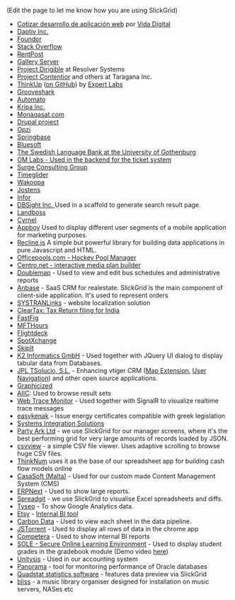 (Edit the page to let me know how you are using SlickGrid)

<ul>
<li><a href="http://vidadigital.com.mx/es/servicio/fabrica/software/cotizar/desarrollo/aplicacion/web/" target="_blank">Cotizar desarrollo de aplicación web</a> por <a href="http://vidadigital.com.mx" target="_blank">Vida Digital</a></li>
<li><a href="http://www.daptiv.com" target="_blank">Daptiv Inc.</a></li>

<li><a href="http://www.foundor.com" target="_blank">Foundor</a></li>
<li><a href="http://odata.stackexchange.com" target="_blank">Stack Overflow</a></li>
<li><a href="http://rentpost.com" target="_blank">RentPost</a></li>
<li><a href="http://www.galleryserverpro.com" target="_blank">Gallery Server</a></li>
<li><a href="http://projectdirigible.com/">Project Dirigible</a> at Resolver Systems</li>
<li><a href="http://contentior.com/">Project Contentior</a> and others at Taragana Inc.</li>
<li><a href="http://thinkupapp.com/">ThinkUp</a> (<a href="http://github.com/ginatrapani/thinkup">on GitHub</a>) by <a href="http://expertlabs.org/">Expert Labs</a></li>
<li><a href="http://listen.grooveshark.com" target="_blank">Grooveshark</a></li>
<li><a href="http://automa.to" target="_blank">Automato</a></li>
<li><a href="http://www.kripa.com" target="_blank">Kripa Inc.</a></li>
<li><a href="http://www.monaqasat.com" target="_blank">Monaqasat.com</a></li>
<li><a href="http://drupal.org/project/slickgrid" target="_blank">Drupal project</a></li>
<li><a href="http://www.opzi.com" target="_blank">Opzi</a></li>
<li><a href="http://www.springbase.com" target="_blank">Springbase</a></li>
<li><a href="http://www.bluesoft.com.br" target="_blank">Bluesoft</a></li>
<li><a href="http://spraakbanken.gu.se/korp/" target="_blank">The Swedish Language Bank at the University of Gothenburg</a>
<li><a href="http://www.om-manager.com" target="_blank">OM Labs - Used in the backend for the ticket system</a></li>
<li><a href="http://www.surgeforward.com/" target="_blank">Surge Consulting Group</a></li>
<li><a href="http://www.timeglider.com/" target="_blank">Timeglider</a></li>
<li><a href="http://www.wakoopa.com/" target="_blank">Wakoopa</a></li>
<li><a href="http://www.jostens.com/" target="_blank">Jostens</a></li>
<li><a href="http://www.infor.com/" target="_blank">Infor</a></li>
<li><a href="http://www.dbsight.net" target="_blank">DBSight Inc. </a> Used in a scaffold to generate search result page.</li>
<li><a href="http://www.landboss.com" target="_blank">Landboss</a></li>
<li><a href="http://www.cyrnel.com" target="_blank">Cyrnel</a></li>
<li><a href="https://www.appboy.com" target="_blank">Appboy</a> Used to display different user segments of a mobile application for marketing purposes.</li>
<li><a href="http://reclinejs.com/" target="_blank">Recline.js</a> A simple but powerful library for building data applications in pure Javascript and HTML.</li>
<li><a href="http://www.officepools.com" target="_blank">Officepools.com - Hockey Pool Manager</a></li>
<li><a href="http://www.centro.net" target="_blank">Centro.net - interactive media plan builder</a></li>
<li><a href="http://www.doublemap.com" target="_blank">Doublemap</a> - Used to view and edit bus schedules and administrative reports</li>
<li><a href="http://www.anbase.ru" target="_blank">Anbase</a> - SaaS CRM for realestate. SlickGrid is the main component of client-side application. It's used to represent orders </li>
<li><a href="http://www.systranlinks.com" target="_blank">SYSTRANLinks</a> - website localization solution</li>
<li><a href="http://cleartax.in" target="_blank">ClearTax: Tax Return filing for India</a></li>
<li><a href="http://www.fastfig.com" target="_blank">FastFig</a></li>
<li><a href="https://www.mfthours.com" target="_blank">MFTHours</a></li>
<li><a href="http://flightdeckapp.com" target="_blank">Flightdeck</a></li>
<li><a href="https://www.spotxchange.com" target="_blank">SpotXchange</a></li>
<li><a href="https://www.skipit.com" target="_blank">SkipIt</a></li>
<li><a href="http://www.k2informatics.ch/" target="_blank">K2 Informatics GmbH</a> - Used together with JQuery UI dialog to display tabular data from Databases.</li>
<li><a href="http://www.tsolucio.com/" target="_blank">JPL TSolucio, S.L.</a> - Enhancing vtiger CRM (<a href="http://crmevolutivo.com/doku.php/es:mapenhancements" target="_blank">Map Extension</a>, <a href="http://crmevolutivo.com/doku.php/es:evvtusernav" target="_blank">User Navigation</a>) and other open source applications.</li>
<li><a href="http://www.graphicized.com" target="_blank">Graphicized</a></li>
<li><a href="http://aiic.net/directories/interpreters/byLanguagePairs/from/1/into/2/english-french" target="_blank">AIIC</a>: Used to browse result sets</li>
<li><a href="https://github.com/berndku/webtracemonitor" target="_blank">Web Trace Monitor</a> - Used together with SignalR to visualize realtime trace messages</li>
<li><a href="http://www.easykenak.gr" target="_blank">easykenak</a> - Issue energy certificates compatible with greek legislation</li>
<li><a href="http://sis.lt/en/" target="_blank">Systems Integration Solutions</a></li>
<li><a href="http://www.partyark.co.uk" target="_blank">Party Ark Ltd</a> - we use SlickGrid
for our manager screens, where it's the best performing grid for very large amounts of records
loaded by JSON.</li>
<li><a href="https://github.com/antonycourtney/csvview">csvview</a> - a simple CSV file viewer.  Uses adaptive scrolling to browse huge CSV files.</li>
<li><a href="http://www.thinknum.com/cashflowmodel" target="_blank">ThinkNum</a> uses it as the base of our spreadsheet app for building cash flow models online</li>
<li><a href="http://www.casasoft.com.mt" title="Web design and development from Malta and Europe - Web Applications, Rich Interface Applications (RIA), Interactive HTML5 &amp; Flash Development, Content Management Systems (CMS)" target="_blank">CasaSoft (Malta)</a> - Used for our custom made Content Management System (CMS)</li>
<li><a href="http://https://github.com/webnotes/erpnext">ERPNext</a> - Used to show large reports.</li>
<li><a href="http://www.spreadgit.com">Spreadgit</a> - we use SlickGrid to visualise Excel spreadsheets and diffs.</li>
<li><a href="http://www.tyseo.net">Tyseo</a> - To show Google Analytics data.</li>
<li><a href="http://www.etsy.com">Etsy</a> - <a href="http://bit.ly/1amUycG">Internal BI tool</a></li>
<li><a href="http://carbondata.us">Carbon Data</a> - Used to view each sheet in the data pipeline.</li>
<li><a href="http://jstorrent.com">JSTorrent</a> - Used to display all rows of data in the chrome app</li>
<li><a href="http://competera.net">Competera</a> - Used to show internal BI reports</li>
<li><a href="https://sole.hsc.wvu.edu/">SOLE - Secure Online Learning Environment</a> - Used to display student grades in the gradebook module (Demo video <a href="http://screencast.com/t/deFmbkLVgf">here</a>)</li>
<li><a href="http://www.unitysis.com/">Unitysis</a> - Used in our accounting system</li>
<li><a href="https://github.com/rammpeter/Panorama">Panorama</a> - tool for monitoring performance of Oracle databases</li>
<li><a href="https://stat.tetragy.com/operation/scatterplot">Quadstat statistics software</a> - features data preview via SlickGrid</li>
<li><a href="http://www.blisshq.com/mp3-tag-editor.html">bliss</a> - a music library organiser designed for installation on music servers, NASes etc</li>
</ul>